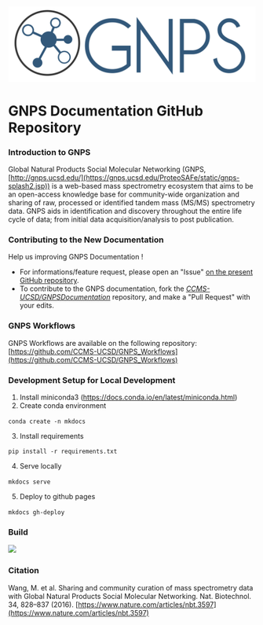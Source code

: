
![logo](docs/img/GNPS_logo_original.png)

# GNPS Documentation GitHub Repository

### Introduction to GNPS
Global Natural Products Social Molecular Networking (GNPS, [http://gnps.ucsd.edu/](https://gnps.ucsd.edu/ProteoSAFe/static/gnps-splash2.jsp)) is a web-based mass spectrometry ecosystem that aims to be an open-access knowledge base for community-wide organization and sharing of raw, processed or identified tandem mass (MS/MS) spectrometry data. GNPS aids in identification and discovery throughout the entire life cycle of data; from initial data acquisition/analysis to post publication.

### Contributing to the New Documentation

Help us improving GNPS Documentation !

- For informations/feature request, please open an "Issue" [on the present GitHub repository](https://github.com/CCMS-UCSD/GNPSDocumentation/issues).
- To contribute to the GNPS documentation, fork the [*CCMS-UCSD/GNPSDocumentation*]((https://github.com/CCMS-UCSD/GNPSDocumentation)) repository, and make a "Pull Request" with your edits.

### GNPS Workflows

GNPS Workflows are available on the following repository: [https://github.com/CCMS-UCSD/GNPS_Workflows](https://github.com/CCMS-UCSD/GNPS_Workflows)

### Development Setup for Local Development

1. Install miniconda3 (https://docs.conda.io/en/latest/miniconda.html)
2. Create conda environment

```conda create -n mkdocs```

3. Install requirements

```
pip install -r requirements.txt
```

4. Serve locally

```mkdocs serve```

5. Deploy to github pages

```mkdocs gh-deploy```


### Build

![](https://github.com/CCMS-UCSD/GNPSDocumentation/workflows/CI/badge.svg)

### Citation

Wang, M. et al. Sharing and community curation of mass spectrometry data with Global Natural Products Social Molecular Networking. Nat. Biotechnol. 34, 828–837 (2016). [https://www.nature.com/articles/nbt.3597](https://www.nature.com/articles/nbt.3597)
